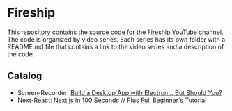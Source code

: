 # Fireship
This repository contains the source code for the [Fireship YouTube channel](https://www.youtube.com/channel/UCsBjURrPoezykLs9EqgamOA). The code is organized by video series. Each series has its own folder with a README.md file that contains a link to the video series and a description of the code.


## Catalog
- Screen-Recorder: [Build a Desktop App with Electron... But Should You?](https://www.youtube.com/watch?v=3yqDxhR2XxE)
- Next-React: [Next.js in 100 Seconds // Plus Full Beginner's Tutorial](https://www.youtube.com/watch?v=Sklc_fQBmcs)
